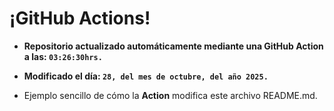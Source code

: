 # ¡GitHub Actions!
* **Repositorio actualizado automáticamente mediante una GitHub Action a las: `03:26:30hrs.`**
* **Modificado el día: `28, del mes de octubre, del año 2025.`**

* Ejemplo sencillo de cómo la **Action** modifica este archivo README.md.
